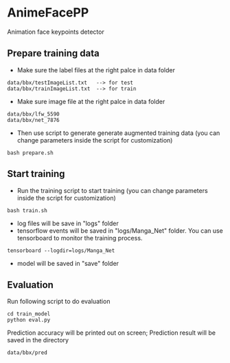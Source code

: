 # AnimeFacePP
Animation face keypoints detector


## Prepare training data
* Make sure the label files at the right palce in data folder
```angular2html
data/bbx/testImageList.txt   --> for test
data/bbx/trainImageList.txt  --> for train
```
* Make sure image file at the right palce in data folder
```angular2html
data/bbx/lfw_5590
data/bbx/net_7876
```
* Then use script to generate generate augmented training data (you can change parameters inside the script for customization)
```angular2html
bash prepare.sh
```

## Start training
* Run the training script to start training (you can change parameters inside the script for customization)
```angular2html
bash train.sh
```
* log files will be save in "logs" folder
* tensorflow events will be saved in "logs/Manga_Net" folder. You can use tensorboard to monitor the training process.
```angular2html
tensorboard --logdir=logs/Manga_Net
``` 
* model will be saved in "save" folder

## Evaluation
Run following script to do evaluation
```angular2html
cd train_model
python eval.py
```
Prediction accuracy will be printed out on screen;
Prediction result will be saved in the directory
```angular2html
data/bbx/pred
```
